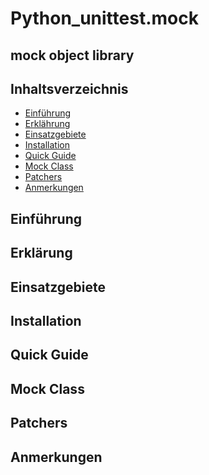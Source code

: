 # Python_unittest.mock
## mock object library



## Inhaltsverzeichnis

<!--ts-->
   * [Einführung](#einführung)
   * [Erklährung](#erklärung)
   * [Einsatzgebiete](#einsatzgebiete)
   * [Installation](#installation)
   * [Quick Guide](#quick-guide)
   * [Mock Class](#mock-class)
   * [Patchers](#patchers)
   * [Anmerkungen](#anmerkungen)
<!--te-->





## Einführung
## Erklärung
## Einsatzgebiete
## Installation
## Quick Guide
## Mock Class
## Patchers
## Anmerkungen













